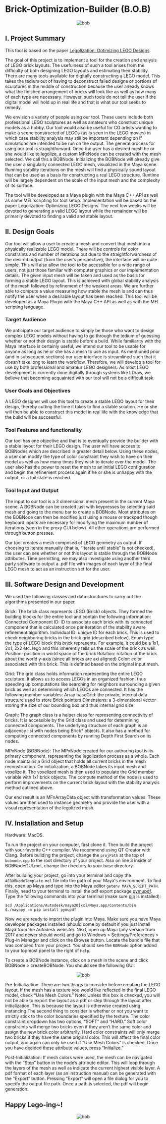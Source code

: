 Brick-Optimization-Builder (B.O.B)
====================================
<p align="center">
  <img src="./images/bob.png" alt="bob"/>
</p>

## I. Project Summary
This tool is based on the paper [Legolization: Optimizing LEGO Designs](https://graphics.cmlab.csie.ntu.edu.tw/~forestking/research/SIGA15-Legolization/).

The goal of this project is to implement a tool for the creation and analysis of LEGO brick layouts. The usefulness of such a tool arises from the difficulty of both designing LEGO layouts and estimating their stability. There are many tools available for digitally constructing a LEGO model. This takes the tedium out of having to deconstruct failed designs or portions of sculptures in the middle of construction because the user already knows what the finished arrangement of bricks will look like as well as how many of each type are necessary. However, such tools do not tell the user if the digital model will hold up in real life and that is what our tool seeks to remedy. 

We envision a variety of people using our tool. These users include both professional LEGO sculptures as well as amateurs who construct unique models as a hobby. Our tool would also be useful for CG artists wanting to make a scene constructed of LEGOs (as is seen in the LEGO movies) in which case stability analysis may still be important depending on if simulations are intended to be run on the output. 
The general process for using our tool is straightforward. Once the user has a desired mesh he or she would like to legolize, a custom MPxNode can be created with the mesh selected. We call this a BOBNode. Initializing the BOBNode will already give the user a singularly connected LEGO mesh, visualized in the Maya scene. Running stability iterations on the mesh will find a physically sound layout that can be used as a basis for constructing a real LEGO structure. Runtime will be largely dependent on the scale of the input mesh and the complexity of its surface.

The tool will be developed as a Maya plugin with the Maya C++ API as well as some MEL scripting for tool setup. Implementation will be based on the paper Legolization: Optimizing LEGO Designs. The next few weeks will be devoted to generating a valid LEGO layout while the remainder will be primarily devoted to finding a valid and stable layout.

## II. Design Goals
Our tool will allow a user to create a mesh and convert that mesh into a physically realizable LEGO model. There will be controls for color constraints and number of iterations but due to the straightforwardness of the desired output (from the user’s perspective), the interface will be quite simple. This will also allow the tool to be accessible for a wide range of users, not just those familiar with computer graphics or our implementation details. The given input mesh will be taken and used as the basis for forming a stable LEGO layout. This is achieved with global stability analysis of the mesh followed by refinement of the weakest areas. We are further able to compute a value measuring how stable the mesh is and can thus notify the user when a desirable layout has been reached. This tool will be developed as a Maya Plugin with the Maya C++ API as well as with the MEL scripting language.

### Target Audience
We anticipate our target audience to simply be those who want to design complex LEGO models without having to go through the tedium of guessing whether or not their design is stable before a build. While familiarity with the Maya interface is certainly useful, we intend our tool to be usable for anyone as long as he or she has a mesh to use as input. As mentioned prior (and in subsequent sections) our user interface is streamlined such that it doesn’t take long to learn the workflow. Therefore, we will develop a tool for use by both professional and amateur LEGO designers. As most LEGO development is currently done digitally through systems like LDraw, we believe that becoming acquainted with our tool will not be a difficult task. 

### User Goals and Objectives
A LEGO designer will use this tool to create a stable LEGO layout for their design, thereby cutting the time it takes to find a stable solution. He or she will then be able to construct this model in real life with the knowledge that the build will be successful.

### Tool Features and functionality
Our tool has one objective and that is to eventually provide the builder with a stable layout for their LEGO design. The user will have access to BOBNodes which are described in greater detail below. Using these nodes, a user can modify the type of color constraint they wish to have on their model as well as how many times they wish to iterate over the model. The user also has the power to reset the mesh to an initial LEGO configuration and begin the refinement process again if he or she is unhappy with the output, or a fail state is reached. 

### Tool Input and Output
The input to our tool is a 3 dimensional mesh present in the current Maya scene. A BOBNode can be created just with keypresses by selecting said mesh and going to the menu bar to create a BOBNode. Most attributes on the BOBNode can then be modified just using a mouse or trackpad though keyboard inputs are necessary for modifying the maximum number of iterations (seen in the proxy GUI below). All other operations are performed through button presses.

Our tool creates a mesh composed of LEGO geometry as output. If choosing to iterate manually (that is, “Iterate until stable” is not checked), the user can see whether or not this layout is stable through the BOBNode attributes. Time permitting, we may also investigate using another third party software to output a .pdf file with images of each layer of the final LEGO mesh to act as an instruction set for the user. 

## III. Software Design and Development
We used the following classes and data structures to carry out the algorithms presented in our paper. 

Brick:
The brick class represents LEGO (Brick) objects. They formed the building blocks for the entire tool and contain the following information:
Connected Component ID: ID to associate each brick with its connected component that is calculated once per iteration of the stability aware refinement algorithm.
Individual ID: unique ID for each brick. This is used to check neighboring bricks in the brick grid (described below). 
Enum type: the type of LEGO block this brick represents. For example, it could be a 1x1, 2x1, 2x2 etc. lego and this inherently tells us the scale of the brick as well.
Position: position in world space of the brick
Rotation: rotation of the brick about the world y-axis (since all bricks are axi aligned)
Color: color associated with this brick. This is defined based on the original input mesh. 
	
Grid:
The grid class holds information representing the entire LEGO sculpture. It allows us to access LEGOs in an organized fashion, thus speeding up computations like searching for neighbors surrounding a given brick as well as determining which LEGOs are connected. It has the following member variables:
Array baseGrid: the private, internal data structure used to store Brick pointers
Dimensions: a 3-dimensional vector storing the size of our bounding box and thus internal grid size

Graph:
The graph class is a helper class for representing connectivity of bricks. It is accessible by the Grid class and used for determining connected components. The underlying structure of each graph is an adjacency list with nodes being Brick* objects. It also has a method for computing connected components by running Depth First Search on its nodes.

MPxNode (BOBNode):
The MPxNode created for our authoring tool is its primary component, representing the legolization process as a whole. Each node maintains a Grid object that holds all current bricks in the mesh reconstruction. On initialization, a BOBNode takes its input mesh and voxelize it. The voxelized mesh is then used to populate the Grid member variable with 1x1 brick objects. The compute method of the node is used to perform improvements on the current brick layout with the stability analysis method outlined above. 
	
Our end result is an MFnArrayData object with transformation values. These values are then used to instance geometry and provide the user with a visual representation of the legolized mesh. 

## IV. Installation and Setup
Hardware: MacOS.

To run the project on your computer, first clone it. Then build the project with your favorite C++ compiler. We recommend using QT Creator with Clang. Before building the project, change the `projPath` at the top of `bobnode.cpp` to the root directory of your project. Also on line 3 inside of BOBNodeGUI.mel, change the directory to your base directory. 

After building your project, go into your terminal and copy the `AEBOBNodeTemplate.mel` file into the path of your Maya's environment. To find this, open up Maya and type into the Maya editor `getenv MAYA_SCRIPT_PATH`. Finally, head to your terminal to install the pdf export package [pymupdf](https://github.com/pymupdf/PyMuPDF). Type the following commands into your terminal (make sure [pip](https://pip.pypa.io/en/stable/) is installed):

```
$cd /Applications/Autodesk/maya20[xx]/Maya.app/Contents/bin
$./mayapy -m pip install pymupdf
```

Now we are ready to import the plugin into Maya. Make sure you have Maya developer packages installed (should come by default if you just install Maya from the Autodesk website). Next, open up Maya (any version from 2017 and newer should work) and go to Windows > Settings/Preferences > Plug-in Manager and click on the Browse button. Locate the bundle file that was compiled from your project. You should see the `BOBNode` option added to your topmost panel to the right of `Help`. 

To create a BOBNode instance, click on a mesh in the scene and click BOBNode > createBOBNode. You should see the following GUI:

<p align="center">
  <img src="./images/UI.png" alt="bob"/>
</p>

Pre-Initialization: There are two things to consider before creating the LEGO layout. If the mesh has a texture you would like reflected in the final LEGO model, check “Use Mesh Colors.” 
Note: Unless this box is checked, you will not be able to export the layout as a pdf or step through the layout after initialization. This is because the layout is otherwise created using instancing
The second thing to consider is whether or not you want to strictly stick to the color boundaries specified by the texture. The color constraint dropdown has two options, “SOFT” and “HARD.” Soft color constraints will merge two bricks even if they aren’t the same color and assign the new brick color arbitrarily. Hard color constraints will only merge two bricks if they have the same original color. This will affect the final color output, and again can only be used if “Use Mesh Colors” is checked. Once you have decided these attribute values, press “Initialize.”

Post-Initialization: If mesh colors were used, the mesh can be navigated with the “Step” button in the node’s attribute editor. This will loop through the layers of the mesh as well as indicate the current highest visible layer. A pdf format of each layer (as an instruction manual) can be generated with the “Export” button. Pressing “Export” will open a file dialog for you to specify the output file path. Once a path is selected, the pdf will begin generation. 

## Happy Lego-ing~!

<p align="center">
  <img src="./images/forms.gif" alt="bob"/>
</p>




